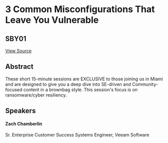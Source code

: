 # 3 Common Misconfigurations That Leave You Vulnerable
## SBY01
[View Source](https://connect.veeam.com/flow/veeam/veeamon2023/attendeeportal/page/sessioncatalog/session/1684278923507001CD88)

## Abstract
These short 15-minute sessions are EXCLUSIVE to those joining us in Miami and are designed to give you a deep dive into SE-driven and Community-focused content in a brownbag style. This session's focus is on ransomware/cyber resiliency. 


## Speakers
#### Zach Chamberlin
Sr. Enterprise Customer Success Systems Engineer, Veeam Software